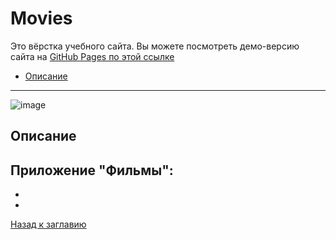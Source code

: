 # <a name='nav'>Movies</a>

Это вёрстка учебного сайта. Вы можете посмотреть демо-версию сайта на [GitHub Pages по этой ссылке](https://voverg.github.io/react-movies 'Посмотреть демо-версию')

- [Описание](#description)

---

![image](pablic/movies.png)

## <a name='description'>Описание</a>
Приложение "Фильмы":
-
-
-

[Назад к заглавию](#nav)
